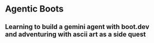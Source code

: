# Agentic Boots

## Learning to build a gemini agent with boot.dev and adventuring with ascii art as a side quest
